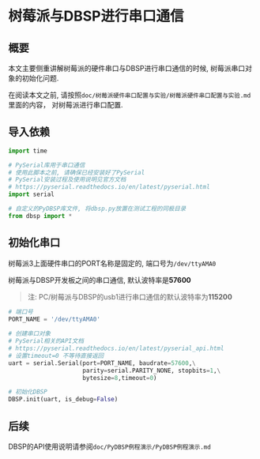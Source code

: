 # 树莓派与DBSP进行串口通信

## 概要

本文主要侧重讲解树莓派的硬件串口与DBSP进行串口通信的时候, 树莓派串口对象的初始化问题.

在阅读本文之前, 请按照`doc/树莓派硬件串口配置与实验/树莓派硬件串口配置与实验.md`里面的内容， 对树莓派进行串口配置.


## 导入依赖


```python
import time

# PySerial库用于串口通信
# 使用此脚本之前, 请确保已经安装好了PySerial
# PySerial安装过程及使用说明见官方文档
# https://pyserial.readthedocs.io/en/latest/pyserial.html
import serial

# 自定义的PyDBSP库文件, 将dbsp.py放置在测试工程的同极目录
from dbsp import *
```

## 初始化串口

树莓派3上面硬件串口的PORT名称是固定的, 端口号为`/dev/ttyAMA0`

树莓派与DBSP开发板之间的串口通信, 默认波特率是**57600**

> 注: PC/树莓派与DBSP的usb1进行串口通信的默认波特率为**115200**


```python
# 端口号
PORT_NAME = '/dev/ttyAMA0'
    
# 创建串口对象
# PySerial相关的API文档
# https://pyserial.readthedocs.io/en/latest/pyserial_api.html  
# 设置timeout=0 不等待直接返回
uart = serial.Serial(port=PORT_NAME, baudrate=57600,\
                     parity=serial.PARITY_NONE, stopbits=1,\
                     bytesize=8,timeout=0)

# 初始化DBSP
DBSP.init(uart, is_debug=False)
```

## 后续

DBSP的API使用说明请参阅`doc/PyDBSP例程演示/PyDBSP例程演示.md`
